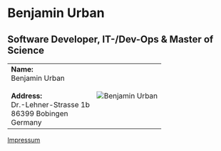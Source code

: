 # Benjamin Urban
## Software Developer, IT-/Dev-Ops & Master of Science

<table width="100%"><tr><td>
<b>Name:</b><br>
Benjamin Urban<br>
<br>
<b>Address:</b><br>
Dr.-Lehner-Strasse 1b<br>
86399 Bobingen<br>
Germany<br>
</td><td>
<img src="https://avatars1.githubusercontent.com/u/1394732?v=3&s=230" alt="Benjamin Urban" />
</td></tr></table>


[Impressum](Imprint.md)